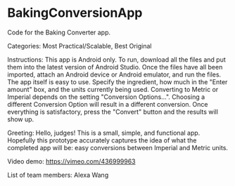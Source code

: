 # BakingConversionApp
Code for the Baking Converter app.

Categories:
Most Practical/Scalable, Best Original

Instructions: 
This app is Android only. To run, download all the files and put them into the latest version of Android Studio.
Once the files have all been imported, attach an Android device or Android emulator, and run the files.
The app itself is easy to use. Specify the ingredient, how much in the "Enter amount" box, and the units currently being used. Converting to
Metric or Imperial depends on the setting "Conversion Options...". Choosing a different Conversion Option will result in a different conversion. 
Once everything is satisfactory, press the "Convert" button and the results will show up.

Greeting: 
Hello, judges! This is a small, simple, and functional app. Hopefully this prototype accurately captures the idea of what the completed app will be: 
easy conversions between Imperial and Metric units.

Video demo:
https://vimeo.com/436999963

List of team members:
Alexa Wang

